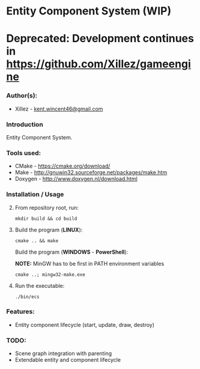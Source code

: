 # Entity Component System (WIP)

# Deprecated: Development continues in https://github.com/Xillez/gameengine

### Author(s): ###

- Xillez - kent.wincent46@gmail.com

### Introduction

Entity Component System.

### Tools used:

- CMake - https://cmake.org/download/
- Make - http://gnuwin32.sourceforge.net/packages/make.htm
- Doxygen - http://www.doxygen.nl/download.html

### Installation / Usage
2. From repository root, run:

   ```Shell
   mkdir build && cd build
   ```


3. Build the program (__LINUX__): 
   
   ```Shell
   cmake .. && make
   ```
   
   Build the program (__WINDOWS__ - __PowerShell__): 
   
   __NOTE:__ MinGW has to be first in PATH environment variables
   
   ```Shell
   cmake ..; mingw32-make.exe
   ```
   
  4. Run the executable:

     ``` 
     ./bin/ecs
     ```

### Features: 

- Entity component lifecycle (start, update, draw, destroy)

### TODO:

- Scene graph integration with parenting
- Extendable entity and component lifecycle
